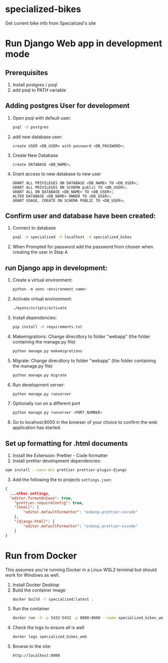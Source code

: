 # specialized-bikes
Get current bike info from Specialized's site

# Run Django Web app in development mode

## Prerequisites
1. Install postgres / psql 
2. add psql to PATH variable

## Adding postgres User for development
1. Open psql with default user: 
    ```sh
    psql -U postgres 
    ```
2. add new database user:
    ```psql
    create USER <DB_USER> with password <DB_PASSWORD>; 
    ```
3. Create New Database
    ```psql
    create DATABASE <DB_NAME>;
    ```
4. Grant access to new database to new user 
    ```psql
    GRANT ALL PRIVILEGES ON DATABASE <DB_NAME> TO <DB_USER>;
    GRANT ALL PRIVILEGES ON SCHEMA public TO <DB_USER>;
    GRANT ALL ON DATABASE <DB_NAME> TO <DB_USER>;
    ALTER DATABASE <DB_NAME> OWNER TO <DB_USER>;
    GRANT USAGE, CREATE ON SCHEMA PUBLIC TO <DB_USER>;
    ```

## Confirm user and database have been created:
1. Connect to database
    ```sh
    psql -U specialized -h localhost -d specialized_bikes
    ```
2. When Prompted for password add the password from chosen when creating the user in Step A

## run Django app in development:
1. Create a virtual environment:
    ```py
    python -m venv <environment name>
    ```

2. Activate virtual environment:
    ```sh
    ./myenv/scripts/activate
    ```
3. Install dependencies:
    ```py
    pip install -r requirements.txt
    ```
4. Makemigrations:
    Change direcdtory to folder "webapp" (the folder containing the manage.py file)
    ```py
    python manage.py makemigrations 
    ```

5. Migrate:
    Change direcdtory to folder "webapp" (the folder containing the manage.py file)
    ```py
    python manage.py migrate
    ```

6. Run development server:
    ```py
    python manage.py runserver 
    ```

7. Optionally run on a different port
    ```py
    python manage.py runserver <PORT_NUMBER>
    ```

8. Go to locahost:8000 in the browser of your choice to confirm the web application has started.


## Set up formatting for .html documents
1. Install the Extension: Prettier - Code formatter
2. Install prettier development dependencies: 
```sh
npm install --save-dev prettier prettier-plugin-django
```
3. Add the following the to projects `settings.json`:
```json
{
  ...other settings,
  "editor.formatOnSave": true,
    "prettier.requireConfig": true,
    "[html]": {
        "editor.defaultFormatter": "esbenp.prettier-vscode"
    },
    "[django-html]": {
        "editor.defaultFormatter": "esbenp.prettier-vscode"
    }
}
```

# Run from Docker
This assumes you're running Docker in a Linux WSL2 terminal but should work for Windows as well. 

1. Install Docker Desktop
2. Build the container image
    ```bash
    docker build -t specialized:latest .
    ```
3. Run the container
    ```bash
    docker run -d -p 5432:5432 -p 8000:8000 --name specialized_bikes_web -e POSTGRES_PASSWORD=mysecurepassword -e POSTGRES_DB=specialized_bikes -e POSTGRES_USER=specialized specialized:latest
    ```
4. Check the logs to ensure all is well
    ```bash
    docker logs specialized_bikes_web
    ```
5. Browse to the site:
    ```bash
    http://localhost:8000
    ```

